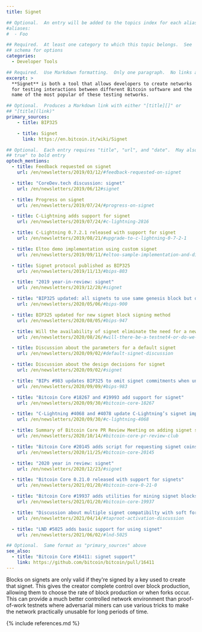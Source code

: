 ```yaml
---
title: Signet

## Optional.  An entry will be added to the topics index for each alias
#aliases:
#  - Foo

## Required.  At least one category to which this topic belongs.  See
## schema for options
categories:
  - Developer Tools

## Required.  Use Markdown formatting.  Only one paragraph.  No links allowed.
excerpt: >
  **Signet** is both a tool that allows developers to create networks
  for testing interactions between different Bitcoin software and the
  name of the most popular of these testing networks.

## Optional.  Produces a Markdown link with either "[title][]" or
## "[title](link)"
primary_sources:
    - title: BIP325

    - title: Signet
      link: https://en.bitcoin.it/wiki/Signet

## Optional.  Each entry requires "title", "url", and "date".  May also use "feature:
## true" to bold entry
optech_mentions:
  - title: Feedback requested on signet
    url: /en/newsletters/2019/03/12/#feedback-requested-on-signet

  - title: "CoreDev.tech discussion: signet"
    url: /en/newsletters/2019/06/12#signet

  - title: Progress on signet
    url: /en/newsletters/2019/07/24/#progress-on-signet

  - title: C-Lightning adds support for signet
    url: /en/newsletters/2019/07/24/#c-lightning-2816

  - title: C-Lightning 0.7.2.1 released with support for signet
    url: /en/newsletters/2019/08/21/#upgrade-to-c-lightning-0-7-2-1

  - title: Eltoo demo implementation using custom signet
    url: /en/newsletters/2019/09/11/#eltoo-sample-implementation-and-discussion

  - title: Signet protocol published as BIP325
    url: /en/newsletters/2019/11/13/#bips-803

  - title: "2019 year-in-review: signet"
    url: /en/newsletters/2019/12/28/#signet

  - title: "BIP325 updated: all signets to use same genesis block but different magic"
    url: /en/newsletters/2020/05/06/#bips-900

  - title: BIP325 updated for new signet block signing method
    url: /en/newsletters/2020/08/05/#bips-947

  - title: Will the availability of signet eliminate the need for a new testnet?
    url: /en/newsletters/2020/08/26/#will-there-be-a-testnet4-or-do-we-not-need-a-testnet-reset-once-we-have-signet

  - title: Discussion about the parameters for a default signet
    url: /en/newsletters/2020/09/02/#default-signet-discussion

  - title: Discussion about the design decisions for signet
    url: /en/newsletters/2020/09/02/#signet

  - title: "BIPs #983 updates BIP325 to omit signet commitments when unnecessary"
    url: /en/newsletters/2020/09/09/#bips-983

  - title: "Bitcoin Core #18267 and #19993 add support for signet"
    url: /en/newsletters/2020/09/30/#bitcoin-core-18267

  - title: "C-Lightning #4068 and #4078 update C-Lightning’s signet implementation"
    url: /en/newsletters/2020/09/30/#c-lightning-4068

  - title: Summary of Bitcoin Core PR Review Meeting on adding signet support
    url: /en/newsletters/2020/10/14/#bitcoin-core-pr-review-club

  - title: "Bitcoin Core #20145 adds script for requesting signet coins"
    url: /en/newsletters/2020/11/25/#bitcoin-core-20145

  - title: "2020 year in review: signet"
    url: /en/newsletters/2020/12/23/#signet

  - title: "Bitcoin Core 0.21.0 released with support for signets"
    url: /en/newsletters/2021/01/20/#bitcoin-core-0-21-0

  - title: "Bitcoin Core #19937 adds utilities for mining signet blocks"
    url: /en/newsletters/2021/01/20/#bitcoin-core-19937

  - title: "Discussion about multiple signet compatibilty with soft fork activation"
    url: /en/newsletters/2021/04/14/#taproot-activation-discussion

  - title: "LND #5025 adds basic support for using signet"
    url: /en/newsletters/2021/06/02/#lnd-5025

## Optional.  Same format as "primary_sources" above
see_also:
  - title: "Bitcoin Core #16411: signet support"
    link: https://github.com/bitcoin/bitcoin/pull/16411
---
```

Blocks on signets are only valid if they're signed by a key used to
create that signet.  This gives the creator complete control over
block production, allowing them to choose the rate of block production
or when forks occur.  This can provide a much better controlled
network environment than proof-of-work testnets where adversarial
miners can use various tricks to make the network practically unusable
for long periods of time.

{% include references.md %}

